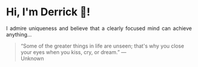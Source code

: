# Hi, I'm Derrick 👋!
<p align="justify">I admire uniqueness and believe that a clearly focused mind can achieve anything...</p> 
<!-- #quote-start -->
<blockquote>&ldquo;Some of the greater things in life are unseen; that's why you close your eyes when you kiss, cry, or dream.&rdquo; &mdash; <footer>Unknown</footer></blockquote>
<!-- #quote-end -->
